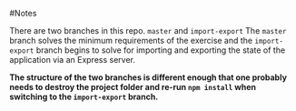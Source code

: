 #Notes

There are two branches in this repo. `master` and `import-export` 
The `master` branch solves the minimum requirements of the exercise and the `import-export` branch begins to solve for importing and exporting the state of the application via an Express server.

**The structure of the two branches is different enough that one probably needs to destroy the project folder and re-run `npm install` when switching to the `import-export` branch.**